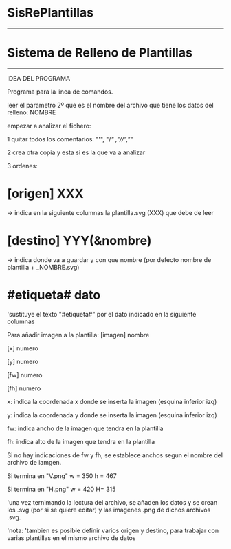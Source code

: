 # SisRePlantillas

**************************************** 
 # Sistema de Relleno de Plantillas 
**************************************** 
IDEA DEL PROGRAMA

Programa para la linea de comandos.

leer el parametro 2º que es el nombre del archivo que tiene los datos del relleno: NOMBRE

empezar a analizar el fichero:

1 quitar todos los comentarios: "'", "/*" ,"//","*"

2 crea otra copia y esta si es la que va a analizar

3 ordenes:
# [origen] XXX 
-> indica en la siguiente columnas la plantilla.svg (XXX) que debe de leer


# [destino] YYY(&nombre) 
-> indica donde va a guardar y con que nombre (por defecto nombre de plantilla + _NOMBRE.svg)

# #etiqueta#  dato


'sustituye el texto "#etiqueta#" por el dato indicado en la siguiente columnas

Para añadir imagen a la plantilla:
[imagen] nombre

[x] numero

[y] numero

[fw]  numero

[fh]  numero

x: indica la coordenada x donde se inserta la imagen (esquina inferior izq)

y: indica la coordenada y donde se inserta la imagen  (esquina inferior izq)

fw: indica ancho de la imagen que tendra en la plantilla

fh: indica alto de la imagen que tendra en la plantilla 


Si no hay indicaciones de fw y fh, se establece anchos segun el nombre del archivo de iamgen.

Si termina en "V.png"
    w = 350
    h = 467



Si termina en "H.png" 
    w = 420
    H= 315






'una vez ternimando la lectura del archivo, se añaden los datos y se crean  los .svg (por si se quiere editar) y las imagenes .png de dichos archivos .svg.

'nota:
'tambien es posible definir varios origen y destino, para trabajar con varias plantillas en el mismo archivo de datos

